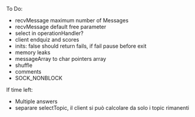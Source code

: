 To Do:
- recvMessage maximum number of Messages
- recvMessage default free parameter
- select in operationHandler?
- client endquiz and scores
- inits: false should return fails, if fail pause before exit
- memory leaks
- messageArray to char pointers array
- shuffle
- comments
- SOCK_NONBLOCK

If time left:
- Multiple answers
- separare selectTopic, il client si può calcolare da solo i topic rimanenti